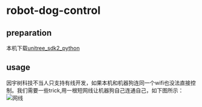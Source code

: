 # robot-dog-control
## preparation
  本机下载[unitree_sdk2_python](https://support.unitree.com/home/zh/developer/Python)
## usage
  因宇树科技不当人只支持有线开发，如果本机和机器狗连同一个wifi也没法直接控制。我们需要一些trick,用一根短网线让机器狗自己连通自己，如下图所示：
  ![网线](home/xen/vlm/image/网线.jpg)
